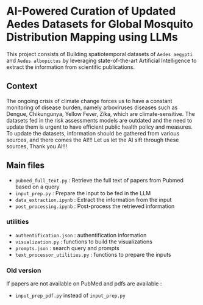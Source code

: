 # AI-Powered Curation of Updated Aedes Datasets for Global Mosquito Distribution Mapping using LLMs

This project consists of Building spatiotemporal datasets of `Aedes aegypti` and `Aedes albopictus` by leveraging state-of-the-art
Artificial Intelligence to extract the information from scientific publications.


## Context

The ongoing crisis of climate change forces us to have a constant monitoring of disease burden, namely arboviruses diseases such as
Dengue, Chikungunya, Yellow Fever, Zika, which are climate-sensitive. The datasets fed in the risk assessments models are outdated and the need to update them is urgent to have efficient public health policy and measures. To update the datasets, information should be gathered from various sources, and there comes the AI!!! Let us let the AI sift through these sources, Thank you AI!!!

## Main files

- `pubmed_full_text.py` : Retrieve the full text of papers from Pubmed based on a query
- `input_prep.py` : Prepare the input to be fed in the LLM
- `data_extraction.ipynb` : Extract the information from the input
- `post_processing.ipynb` : Post-process the retrieved information

### utilities 

- `authentification.json` : authentification information
- `visualization.py` : functions to build the visualizations
- `prompts.json` : search query and prompts
- `text_processor_utilities.py` : functions to prepare the inputs

### Old version

If papers are not available on PubMed and pdfs are available :

- `input_prep_pdf.py` instead of `input_prep.py`




